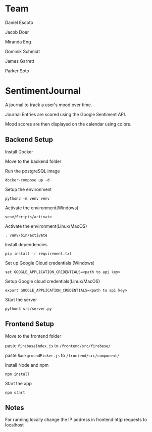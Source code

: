 # Team

Daniel Escoto

Jacob Doar

Miranda Eng

Dominik Schmidt

James Garrett

Parker Soto

# SentimentJournal

A journal to track a user's mood over time.

Journal Entries are scored using the Google Sentiment API.

Mood scores are then displayed on the calendar using colors.

## Backend Setup

Install Docker

Move to the backend folder

Run the postgreSQL image

```
docker-compose up -d
```

Setup the environment

```
python3 -m venv venv
```

Activate the environment(Windows)

```
venv/Scripts/activate
```

Activate the environment(Linux/MacOS)

```
. venv/bin/activate
```

Install dependencies

```
pip install -r requirement.txt
```

Set up Google Cloud credentials (Windows)

```
set GOOGLE_APPLICATION_CREDENTIALS=<path to api key>
```

Setup Google cloud credentials(Linux/MacOS)

```
export GOOGLE_APPLICATION_CREDENTIALS=<path to api key>
```

Start the server

```
python3 src/server.py
```

## Frontend Setup

Move to the frontend folder

paste `firebaseIndex.js` to `/frontend/src/firebase/`

paste `BackgroundPicker.js` to `/frontend/src/component/`

Install Node and npm

```
npm install
```

Start the app

```
npm start
```

## Notes

For running locally change the IP address in frontend http requests to localhost
